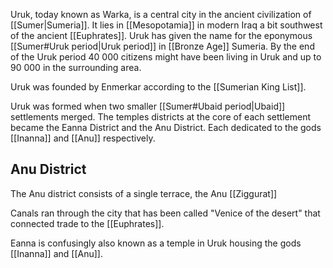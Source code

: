 Uruk, today known as Warka, is a central city in the ancient civilization of [[Sumer|Sumeria]]. It lies in [[Mesopotamia]] in modern Iraq a bit southwest of the ancient [[Euphrates]]. Uruk has given the name for the eponymous [[Sumer#Uruk period|Uruk period]] in [[Bronze Age]] Sumeria. By the end of the Uruk period 40 000 citizens might have been living in Uruk and up to 90 000 in the surrounding area.

Uruk was founded by Enmerkar according to the [[Sumerian King List]]. 

Uruk was formed when two smaller [[Sumer#Ubaid period|Ubaid]] settlements merged. The temples districts at the core of each settlement became the Eanna District and the Anu District. Each dedicated to the gods [[Inanna]] and [[Anu]] respectively.

## Anu District

The Anu district consists of a single terrace, the Anu [[Ziggurat]]

Canals ran through the city that has been called "Venice of the desert" that connected trade to the [[Euphrates]].

Eanna is confusingly also known as a temple in Uruk housing the gods [[Inanna]] and [[Anu]].